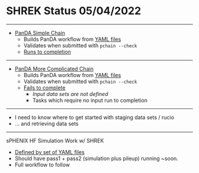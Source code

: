 # SHREK Status 05/04/2022


---

- [PanDA Simple Chain](https://panda-wms.readthedocs.io/en/latest/client/pchain.html#simple-task-chain)
	- Builds PanDA workflow from [YAML files](https://github.com/klendathu2k/shrek/tree/main/tests/simple-chain)
	- Validates when submitted with `pchain --check`
	- [Runs to completion](https://panda-doma.cern.ch/tasks/?jeditaskid=65575|65574)

---

- [PanDA More Complicated Chain](https://panda-wms.readthedocs.io/en/latest/client/pchain.html#more-complicated-chain)
	- Builds PanDA workflow from [YAML files](https://github.com/klendathu2k/shrek/tree/main/tests/more-complicated-chain)
	- Validates when submitted with `pchain --check`
	- [Fails to complete](https://panda-doma.cern.ch/tasks/?jeditaskid=65555|65557|1651600566|65556)
		- *Input data sets are not defined*
		- Tasks which require no input run to completion

---

- I need to know where to get started with staging data sets / rucio
- ... and retrieving data sets

---

sPHENIX HF Simulation Work w/ SHREK

- [Defined by set of YAML files](https://github.com/klendathu2k/shrek/tree/main/tests/pythia8-charm-simulation)
- Should have pass1 + pass2 (simulation plus pileup) running ~soon.
- Full workflow to follow




